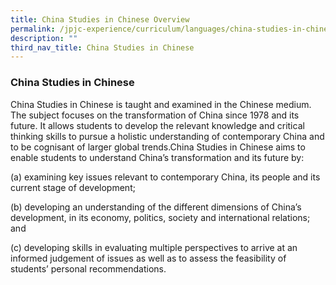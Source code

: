 ```yaml
---
title: China Studies in Chinese Overview
permalink: /jpjc-experience/curriculum/languages/china-studies-in-chinese/
description: ""
third_nav_title: China Studies in Chinese
---
```

### **China Studies in Chinese**
China Studies in Chinese is taught and examined in the Chinese medium.  The subject focuses on the transformation of China since 1978 and its future. It allows students to develop the relevant knowledge and critical thinking skills to pursue a holistic understanding of contemporary China and to be cognisant of larger global trends.China Studies in Chinese aims to enable students to understand China’s transformation and its future by:

(a) examining key issues relevant to contemporary China, its people and its current stage of development;

(b) developing an understanding of the different dimensions of China’s development, in its economy, politics, society and international relations; and

(c) developing skills in evaluating multiple perspectives to arrive at an informed judgement of issues as well as to assess the feasibility of students’ personal recommendations.
